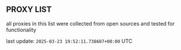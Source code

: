 ## PROXY LIST

all proxies in this list were collected from open sources and tested for functionality

last update: `2025-03-23 19:52:11.738607+00:00` UTC